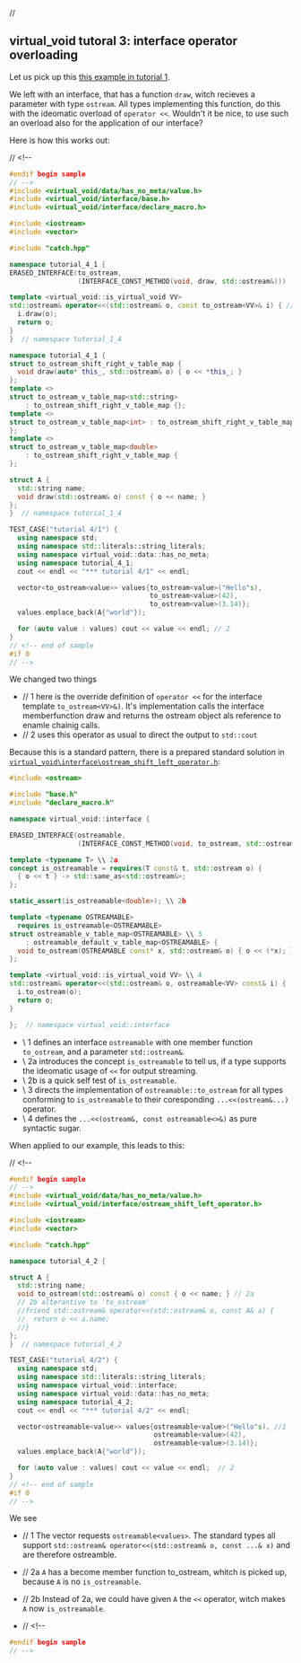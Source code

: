 ﻿// <!--
#if 0
// -->

<a name="t1"></a> 
## virtual_void tutoral 3: interface operator overloading

Let us pick up this [this example in tutorial 1](tutorial___1.md/#t4).

We left with an interface, that has a function ``draw``, witch recieves a parameter with type ``ostream``.
All types implementing this function, do this with the ideomatic overload of ``operator <<``.
Wouldn't it be nice, to use such an overload also for the application of our interface?

Here is how this works out:

// <!--
```cpp
#endif begin sample
// -->
#include <virtual_void/data/has_no_meta/value.h>
#include <virtual_void/interface/base.h>
#include <virtual_void/interface/declare_macro.h>

#include <iostream>
#include <vector>

#include "catch.hpp"

namespace tutorial_4_1 {
ERASED_INTERFACE(to_ostream,
                 (INTERFACE_CONST_METHOD(void, draw, std::ostream&)))

template <virtual_void::is_virtual_void VV>
std::ostream& operator<<(std::ostream& o, const to_ostream<VV>& i) { // 1
  i.draw(o);
  return o;
}
}  // namespace tutorial_1_4

namespace tutorial_4_1 {
struct to_ostream_shift_right_v_table_map { 
  void draw(auto* this_, std::ostream& o) { o << *this_; }
};
template <>
struct to_ostream_v_table_map<std::string> 
    : to_ostream_shift_right_v_table_map {};
template <>
struct to_ostream_v_table_map<int> : to_ostream_shift_right_v_table_map {
};
template <>
struct to_ostream_v_table_map<double>
    : to_ostream_shift_right_v_table_map {
};

struct A {
  std::string name;
  void draw(std::ostream& o) const { o << name; }
};
}  // namespace tutorial_1_4

TEST_CASE("tutorial 4/1") {
  using namespace std;
  using namespace std::literals::string_literals;
  using namespace virtual_void::data::has_no_meta;
  using namespace tutorial_4_1;
  cout << endl << "*** tutorial 4/1" << endl;

  vector<to_ostream<value>> values{to_ostream<value>("Hello"s),
                                   to_ostream<value>(42),
                                   to_ostream<value>(3.14)};
  values.emplace_back(A{"world"});                    

  for (auto value : values) cout << value << endl; // 2
}
// <!-- end of sample
#if 0
// -->
```

We changed two things
- // 1 here is the override definition of ``operator <<`` for the interface template ``to_ostream<VV>&)``. It's implementation calls the interface memberfunction draw and returns the ostream object als reference to enamle chainig calls.
- // 2 uses this operator as usual to direct the output to ``std::cout``

<a name="t2"></a> 

Because this is a standard pattern, there is a prepared standard solution in [``virtual_void\interface\ostream_shift_left_operator.h``](virtual_void\include\virtual_void\interface\ostream_shift_left_operator.h):
```cpp
#include <ostream>

#include "base.h"
#include "declare_macro.h"

namespace virtual_void::interface {

ERASED_INTERFACE(ostreamable, 
                 (INTERFACE_CONST_METHOD(void, to_ostream, std::ostream&))) \\ 1

template <typename T> \\ 2a
concept is_ostreamable = requires(T const& t, std::ostream o) {
  { o << t } -> std::same_as<std::ostream&>;
};

static_assert(is_ostreamable<double>); \\ 2b

template <typename OSTREAMABLE>
  requires is_ostreamable<OSTREAMABLE>
struct ostreamable_v_table_map<OSTREAMABLE> \\ 3
    : ostreamable_default_v_table_map<OSTREAMABLE> {
  void to_ostream(OSTREAMABLE const* x, std::ostream& o) { o << (*x); };
};

template <virtual_void::is_virtual_void VV> \\ 4
std::ostream& operator<<(std::ostream& o, ostreamable<VV> const& i) {  // 4
  i.to_ostream(o);
  return o;
}

};  // namespace virtual_void::interface
```

- \\ 1 defines an interface ``ostreamable`` with one member function ``to_ostream``, and a parameter ``std::ostream&``.
- \\ 2a introduces the concept ``is_ostreamable`` to tell us, if a type supports the ideomatic usage of ``<<`` for output streaming.
- \\ 2b is a quick self test of ``is_ostreamable``.
- \\ 3 directs the implementation of ``ostreamable::to_ostream`` for all types conforming to ``is_ostreamable`` to their coresponding ``...<<(ostream&...)`` operator.
- \\ 4 defines the ``...<<(ostream&, const ostreamable<>&)`` as pure syntactic sugar.

When applied to our example, this leads to this:

// <!--
```cpp
#endif begin sample
// -->
#include <virtual_void/data/has_no_meta/value.h>
#include <virtual_void/interface/ostream_shift_left_operator.h>

#include <iostream>
#include <vector>

#include "catch.hpp"

namespace tutorial_4_2 {

struct A {
  std::string name;
  void to_ostream(std::ostream& o) const { o << name; } // 2a
  // 2b alterantive to 'to_ostream' 
  //friend std::ostream& operator<<(std::ostream& o, const A& a) {
  //  return o << a.name;
  //}
};
}  // namespace tutorial_4_2

TEST_CASE("tutorial 4/2") {
  using namespace std;
  using namespace std::literals::string_literals;
  using namespace virtual_void::interface;
  using namespace virtual_void::data::has_no_meta;
  using namespace tutorial_4_2;
  cout << endl << "*** tutorial 4/2" << endl;

  vector<ostreamable<value>> values{ostreamable<value>("Hello"s), //1
                                    ostreamable<value>(42),
                                    ostreamable<value>(3.14)};
  values.emplace_back(A{"world"});

  for (auto value : values) cout << value << endl;  // 2
}
// <!-- end of sample
#if 0
// -->
```

We see
- // 1 The vector requests ``ostreamable<values>``. The standard types all support ``std::ostream& operator<<(std::ostream& o, const ...& x)`` and are therefore ostreamble.
- // 2a ``A`` has a become member function to_ostream, whitch is picked up, because ``A`` is no ``is_ostreamable``.
- // 2b Instead of 2a, we could have given ``A`` the ``<<`` operator, witch makes ``A`` now ``is_ostreamable``.

- <a name="t3"></a> 
// <!--
```cpp
#endif begin sample
// -->
